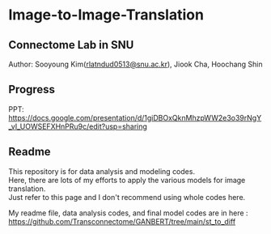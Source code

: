 # Image-to-Image-Translation
## Connectome Lab in SNU
Author: Sooyoung Kim(rlatndud0513@snu.ac.kr), Jiook Cha, Hoochang Shin  

## Progress
PPT: https://docs.google.com/presentation/d/1giDBOxQknMhzpWW2e3o39rNgY_vI_UOWSEFXHnPRu9c/edit?usp=sharing     
  
## Readme
This repository is for data analysis and modeling codes.       
Here, there are lots of my efforts to apply the various models for image translation.     
Just refer to this page and I don't recommend using whole codes here.       
          
My readme file, data analysis codes, and final model codes are in here : https://github.com/Transconnectome/GANBERT/tree/main/st_to_diff
